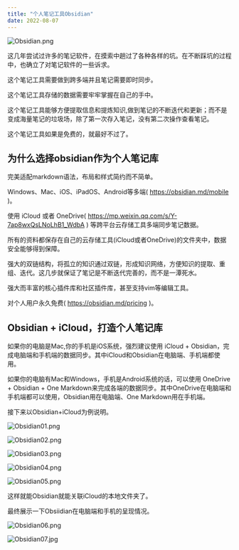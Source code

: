```yaml
---
title: "个人笔记工具Obsidian"
date: 2022-08-07
---
```


![Obsidian.png](https://s2.loli.net/2022/08/07/dG9iEe1IQo5Vquk.png)

这几年尝试过许多的笔记软件，在摸索中趟过了各种各样的坑。在不断踩坑的过程中，也确立了对笔记软件的一些诉求。

这个笔记工具需要做到跨多端并且笔记需要即时同步。

这个笔记工具存储的数据需要牢牢掌握在自己的手中。

这个笔记工具能够方便提取信息和提炼知识,做到笔记的不断迭代和更新；而不是变成海量笔记的垃圾场，除了第一次存入笔记，没有第二次操作查看笔记。

这个笔记工具如果是免费的，就最好不过了。

## 为什么选择obsidian作为个人笔记库

完美适配markdown语法，布局和样式简约而不简单。

Windows、Mac、iOS、iPadOS、Android等多端( <https://obsidian.md/mobile> )。

使用 iCloud 或者 OneDrive( <https://mp.weixin.qq.com/s/Y-7ap8wxQsLNoLhB1_WdbA> ) 等跨平台云存储工具多端同步笔记数据。

所有的资料都保存在自己的云存储工具(iCloud或者OneDrive)的文件夹中，数据安全能够得到保障。  

强大的双链结构，将孤立的知识通过双链，形成知识网络，方便知识的提取、重组、迭代。这几步就保证了笔记是不断迭代完善的，而不是一潭死水。

强大而丰富的核心插件库和社区插件库，甚至支持vim等编辑工具。

对个人用户永久免费( <https://obsidian.md/pricing> )。

## Obsidian + iCloud，打造个人笔记库

如果你的电脑是Mac,你的手机是iOS系统，强烈建议使用 iCloud \+ Obsidian，完成电脑端和手机端的数据同步。其中iCloud和Obsidian在电脑端、手机端都使用。

如果你的电脑有Mac和Windows，手机是Android系统的话，可以使用 OneDrive \+ Obsidian \+ One Markdown来完成各端的数据同步。其中OneDrive在电脑端和手机端都可以使用，Obsidian用在电脑端、One Markdown用在手机端。

接下来以Obsidian\+iCloud为例说明。

![Obsidian01.png](https://s2.loli.net/2022/08/07/MGsrd6b9UJIzKvl.png)

![Obsidian02.png](https://s2.loli.net/2022/08/07/q9bDyKRaX5n64m1.png)

![Obsidian03.png](https://s2.loli.net/2022/08/07/GL3OqkjZ1sh2FCX.png)

![Obsidian04.png](https://s2.loli.net/2022/08/07/V6XMWsgtvNYFrai.png)

![Obsidian05.png](https://s2.loli.net/2022/08/07/axYQvMbF9zLugTV.png)

这样就能Obsidian就能关联iCloud的本地文件夹了。

最终展示一下Obsiidian在电脑端和手机的呈现情况。

![Obsidian06.png](https://s2.loli.net/2022/08/07/pUnjOskB5PtWzNd.png)

![Obsidian07.jpg](https://s2.loli.net/2022/08/07/YQyU8TlvE67ZhsA.jpg)

